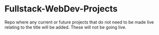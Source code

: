# Fullstack-WebDev-Projects
Repo where any current or future projects that do not need to be made live relating to the title will be added.
These will not be going live.
